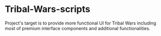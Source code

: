 Tribal-Wars-scripts
===================

Project's target is to provide more functional UI for Tribal Wars including most of premium interface components and additional functionalities. 
